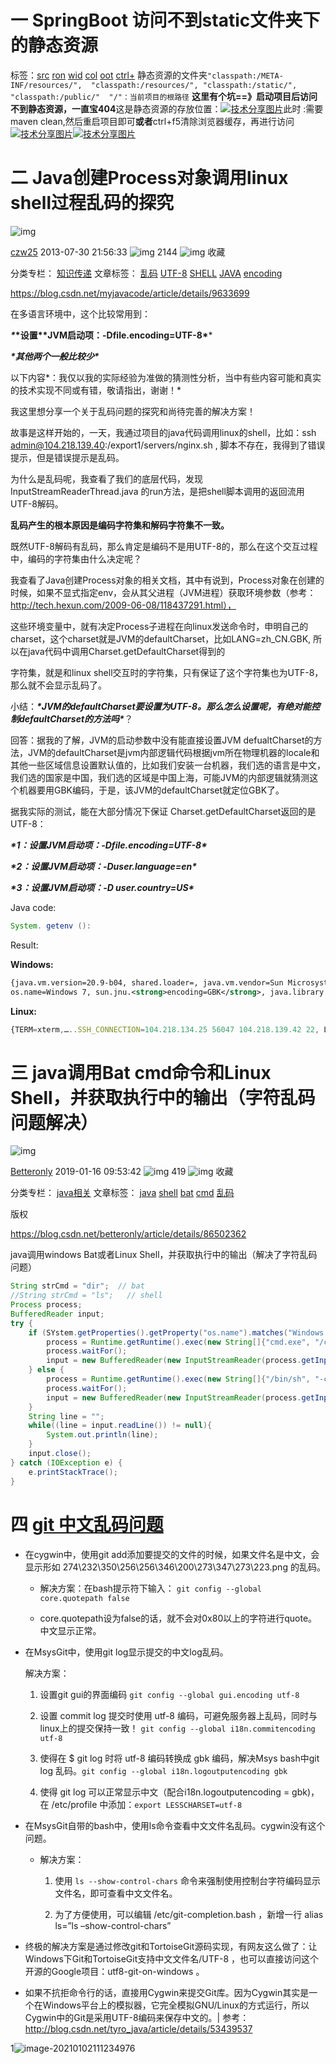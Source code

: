 # 一 SpringBoot 访问不到static文件夹下的静态资源

标签：[src](http://www.bubuko.com/so/1/src)  [ron](http://www.bubuko.com/so/1/ron)  [wid](http://www.bubuko.com/so/1/wid)  [col](http://www.bubuko.com/so/1/col)  [oot](http://www.bubuko.com/so/1/oot)  [ctrl+](http://www.bubuko.com/so/1/ctrl_1_)  静态资源的文件夹`"classpath:/META-INF/resources/",  "classpath:/resources/", "classpath:/static/",  "classpath:/public/"  "/"：当前项目的根路径` **这里有个坑==》启动项目后访问不到静态资源，一直宝404**这是静态资源的存放位置：[![技术分享图片](http://image1.bubuko.com/info/202006/20200617223731674441.png)](https://img2020.cnblogs.com/blog/1365514/202006/1365514-20200617213321250-679224877.png)此时 :需要 maven clean,然后重启项目即可**或者**ctrl+f5清除浏览器缓存，再进行访问[![技术分享图片](http://image1.bubuko.com/info/202006/20200617223731803339.png)](https://img2020.cnblogs.com/blog/1365514/202006/1365514-20200617213322358-1651062657.png)[![技术分享图片](http://image1.bubuko.com/info/202006/20200617223731957626.png)](https://img2020.cnblogs.com/blog/1365514/202006/1365514-20200617213323899-559356703.png)



# 二 Java创建Process对象调用linux shell过程乱码的探究

![img](https://csdnimg.cn/release/blogv2/dist/pc/img/original.png)

[czw25](https://blog.csdn.net/czw25) 2013-07-30 21:56:33 ![img](https://csdnimg.cn/release/blogv2/dist/pc/img/articleReadEyes.png) 2144 ![img](https://csdnimg.cn/release/blogv2/dist/pc/img/tobarCollect.png) 收藏

分类专栏： [知识传递](https://blog.csdn.net/czw25/category_1458275.html) 文章标签： [乱码](https://so.csdn.net/so/search/s.do?q=乱码&t=blog&o=vip&s=&l=&f=&viparticle=) [UTF-8](https://so.csdn.net/so/search/s.do?q=UTF-8&t=blog&o=vip&s=&l=&f=&viparticle=) [SHELL](https://www.csdn.net/tags/OtTacg3sMzk5Mi1ibG9n.html) [JAVA](https://www.csdn.net/tags/NtTaIg5sMzYyLWJsb2cO0O0O.html) [encoding](https://www.csdn.net/tags/MtjaEg3sNzMxNjItYmxvZwO0O0OO0O0O.html)

https://blog.csdn.net/myjavacode/article/details/9633699

在多语言环境中，这个比较常用到：

***\**\*设置\*\*JVM启动项：-Dfile.encoding=UTF-8\****

***\*其他两个一般比较少\****

 



 以下内容*：我仅以我的实际经验为准做的猜测性分析，当中有些内容可能和真实的技术实现不同或有错，敬请指出，谢谢！*

我这里想分享一个关于乱码问题的探究和尚待完善的解决方案！ 

故事是这样开始的，一天，我通过项目的java代码调用linux的shell，比如：ssh admin@104.218.139.40:/export1/servers/nginx.sh , 脚本不存在，我得到了错误提示，但是错误提示是乱码。

为什么是乱码呢，我查看了我们的底层代码，发现 InputStreamReaderThread.java 的run方法，是把shell脚本调用的返回流用UTF-8解码。

 

**乱码产生的根本原因是编码字符集和解码字符集不一致。**

 

既然UTF-8解码有乱码，那么肯定是编码不是用UTF-8的，那么在这个交互过程中，编码的字符集由什么决定呢？

我查看了Java创建Process对象的相关文档，其中有说到，Process对象在创建的时候，如果不显式指定env，会从其父进程（JVM进程）获取环境参数（参考：http://tech.hexun.com/2009-06-08/118437291.html），

这些环境变量中，就有决定Process子进程在向linux发送命令时，申明自己的charset，这个charset就是JVM的defaultCharset，比如LANG=zh_CN.GBK, 所以在java代码中调用Charset.getDefaultCharset得到的

字符集，就是和linux shell交互时的字符集，只有保证了这个字符集也为UTF-8，那么就不会显示乱码了。

 

小结：***\*JVM的defaultCharset要设置为UTF-8。那么怎么设置呢，有绝对能控制defaultCharset的方法吗\****？

 

回答：据我的了解，JVM的启动参数中没有能直接设置JVM defualtCharset的方法，JVM的defaultCharset是jvm内部逻辑代码根据jvm所在物理机器的locale和其他一些区域信息设置默认值的，比如我们安装一台机器，我们选的语言是中文，我们选的国家是中国，我们选的区域是中国上海，可能JVM的内部逻辑就猜测这个机器要用GBK编码，于是，该JVM的defaultCharset就定位GBK了。

 

据我实际的测试，能在大部分情况下保证 Charset.getDefaultCharset返回的是UTF-8：

***\*1：设置JVM启动项：-Dfile.encoding=UTF-8\****

***\*2：设置JVM启动项：-Duser.language=en\****

***\*3：设置JVM启动项：-D user.country=US\****

 

 

Java code:



```java
System. getenv ():
```





Result:

**Windows:**



```xml
{java.vm.version=20.9-b04, shared.loader=, java.vm.vendor=Sun Microsystems Inc., user.<strong>country=CN</strong>, sun.os.patch.level=Service Pack 1, java.vm.specification.name=Java Virtual Machine Specification,
os.name=Windows 7, sun.jnu.<strong>encoding=GBK</strong>, java.library.path=C:\Program Files\Java\jdk1.6.0_34\bin;C:\Windows\Sun\Java\bin;C:\Windows\system32;C:\Windows; user.timezone=Asia/Shanghai, , java.home=C:\Program Files\Java\jdk1.6.0_34\jre, sun.arch.data.model=32, user.language=zh, java.specification.vendor=Sun Microsystems Inc., awt.toolkit=sun.awt.windows.WToolkit, java.vm.info=mixed mode, java.version=1.6.0_34, file.<strong>encoding= GBK</strong> }
```







**Linux:**



```javascript
{TERM=xterm,…..SSH_CONNECTION=104.218.134.25 56047 104.218.139.42 22, LD_LIBRARY_PATH=/java/jdk1.6.0_26/jre/lib/i386/server:/java/jdk1.6.0_26/jre/lib/i386:/java/jdk1.6.0_26/jre/../lib/i386, SHELL=/bin/bash…JRE_HOME=/java/jdk1.6.0_26/jre, USER=admin, CATALINA_HOME=/export/servers/tomcat6.0.33, HOME=/home/admin, JAVA_BIN=/export/servers/jdk1.6.0_25/bin, LESSOPEN=|/usr/bin/lesspipe.sh %s, LS_COLORS=no=00:fi=00:di=00;34:ln=00;36:pi=40;33:so=00;35:bd=40;33;01:cd=40;33;01:or=01;05;37;41:mi=01;05;37;41:ex=00;32:*.cmd=00;32:*.exe=00;32:*.com=00;32:*.btm=00;32:*.bat=00;32:*.sh=00;32:*.csh=00;32:*.tar=00;31:*.tgz=00;31:*.arj=00;31:*.taz=00;31:*.lzh=00;31:*.zip=00;31:*.z=00;31:*.Z=00;31:*.gz=00;31:*.bz2=00;31:*.bz=00;31:*.tz=00;31:*.rpm=00;31:*.cpio=00;31:*.jpg=00;35:*.gif=00;35:*.bmp=00;35:*.xbm=00;35:*.xpm=00;35:*.png=00;35:*.tif=00;35:, LANG=<strong>zh_CN.UTF-8</strong>, SSH_ASKPASS=/usr/libexec/openssh/gnome-ssh-askpass}
```



# 三 java调用Bat cmd命令和Linux Shell，并获取执行中的输出（字符乱码问题解决）

![img](https://csdnimg.cn/release/blogv2/dist/pc/img/original.png)

[Betteronly](https://blog.csdn.net/betteronly) 2019-01-16 09:53:42 ![img](https://csdnimg.cn/release/blogv2/dist/pc/img/articleReadEyes.png) 419 ![img](https://csdnimg.cn/release/blogv2/dist/pc/img/tobarCollect.png) 收藏

分类专栏： [java相关](https://blog.csdn.net/betteronly/category_8615207.html) 文章标签： [java](https://www.csdn.net/tags/NtTaIg5sMzYyLWJsb2cO0O0O.html) [shell](https://www.csdn.net/tags/OtTacg3sMzk5Mi1ibG9n.html) [bat](https://www.csdn.net/tags/MtzaMg1sMDM1MDYtYmxvZwO0O0OO0O0O.html) [cmd](https://www.csdn.net/tags/MtTaEg0sMzk0NzUtYmxvZwO0O0OO0O0O.html) [乱码](https://so.csdn.net/so/search/s.do?q=乱码&t=blog&o=vip&s=&l=&f=&viparticle=)

版权

https://blog.csdn.net/betteronly/article/details/86502362

 java调用windows Bat或者Linux Shell，并获取执行中的输出（解决了字符乱码问题）

```java
String strCmd = "dir";  // bat
//String strCmd = "ls";   // shell 
Process process;
BufferedReader input;
try {
    if (SYstem.getProperties().getProperty("os.name").matches("Windows.*$")){
        process = Runtime.getRuntime().exec(new String[]{"cmd.exe", "/c", strCmd}); //bat
        process.waitFor();
        input = new BufferedReader(new InputStreamReader(process.getInputStream(), Charset.forName("GBK")));
    } else {
        process = Runtime.getRuntime().exec(new String[]{"/bin/sh", "-c", strCmd}); //shell
        process.waitFor();
        input = new BufferedReader(new InputStreamReader(process.getInputStream(), Charset.forName("UTF-8")));
    }
    String line = "";
    while((line = input.readLine()) != null){
        System.out.println(line);
    }
    input.close();
} catch (IOException e) {
    e.printStackTrace();
}
```

# 四 [git 中文乱码问题](https://www.cnblogs.com/lhdre/p/8493507.html)

- 在cygwin中，使用git add添加要提交的文件的时候，如果文件名是中文，会显示形如 274\232\350\256\256\346\200\273\347\273\223.png 的乱码。 

  - 解决方案：在bash提示符下输入： `git config --global core.quotepath false`

  - core.quotepath设为false的话，就不会对0x80以上的字符进行quote。中文显示正常。 

    

- 在MsysGit中，使用git log显示提交的中文log乱码。 

  解决方案： 

  1. 设置git gui的界面编码 `git config --global gui.encoding utf-8`

  2. 设置 commit log 提交时使用 utf-8 编码，可避免服务器上乱码，同时与linux上的提交保持一致！ `git config --global i18n.commitencoding utf-8`

  3. 使得在 $ git log 时将 utf-8 编码转换成 gbk 编码，解决Msys bash中git log 乱码。`git config --global i18n.logoutputencoding gbk`

  4. 使得 git log 可以正常显示中文（配合i18n.logoutputencoding = gbk)，在 /etc/profile 中添加：`export LESSCHARSET=utf-8` 

     

- 在MsysGit自带的bash中，使用ls命令查看中文文件名乱码。cygwin没有这个问题。 

  - 解决方案： 

    1. 使用 `ls --show-control-chars` 命令来强制使用控制台字符编码显示文件名，即可查看中文文件名。

    2. 为了方便使用，可以编辑 /etc/git-completion.bash ，新增一行 alias ls=”ls –show-control-chars” 

       

- 终极的解决方案是通过修改git和TortoiseGit源码实现，有网友这么做了：让Windows下Git和TortoiseGit支持中文文件名/UTF-8 ，也可以直接访问这个开源的Google项目：utf8-git-on-windows 。 

  

- 如果不抗拒命令行的话，直接用Cygwin来提交Git库。因为Cygwin其实是一个在Windows平台上的模拟器，它完全模拟GNU/Linux的方式运行，所以Cygwin中的Git是采用UTF-8编码来保存中文的。|
  参考：http://blog.csdn.net/tyro_java/article/details/53439537





1![image-20210102111234976](https://github.com/kalao/Images/blob/master/坑.md/20210102111234976.png)
